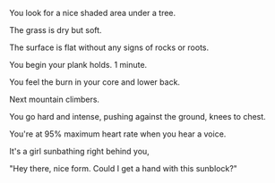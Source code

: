 You look for a nice shaded area under a tree.

The grass is dry but soft.

The surface is flat without any signs of rocks or roots.

You begin your plank holds. 1 minute.

You feel the burn in your core and lower back.

Next mountain climbers.

You go hard and intense, pushing against the ground, knees to chest.

You're at 95% maximum heart rate when you hear a voice.

It's a girl sunbathing right behind you,

"Hey there, nice form. Could I get a hand with this sunblock?"